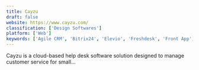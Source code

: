 ```yaml
---
title: Cayzu
draft: false 
website: https://www.cayzu.com/
classification: ['Design Softwares']
platform: ['Web']
keywords: ['Agile CRM', 'Bitrix24', 'Elevio', 'Freshdesk', 'Front App', 'HappyFox', 'HelpDesk', 'JitBit Helpdesk', 'KronoDesk', 'LiveAgent', 'LiveChat', 'LiveHelpNow', 'ManageEngine SupportCenter Plus', 'NICE inContact', 'PureCloud', 'Salesforce Service Cloud', 'Supportbench', 'Whatfix', 'Yonyx', 'Zoho Desk']
---
```

Cayzu is a cloud-based help desk software solution designed to manage customer service for small...